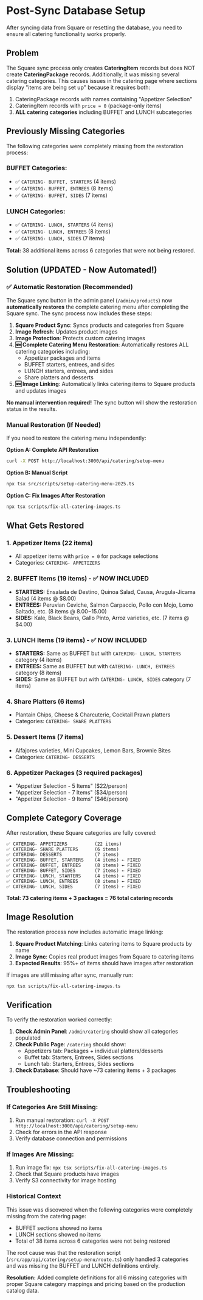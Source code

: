 # Post-Sync Database Setup

After syncing data from Square or resetting the database, you need to ensure all catering functionality works properly.

## Problem

The Square sync process only creates **CateringItem** records but does NOT create **CateringPackage** records. Additionally, it was missing several catering categories. This causes issues in the catering page where sections display "items are being set up" because it requires both:

1. CateringPackage records with names containing "Appetizer Selection"
2. CateringItem records with `price = 0` (package-only items)
3. **ALL catering categories** including BUFFET and LUNCH subcategories

## Previously Missing Categories

The following categories were completely missing from the restoration process:

### BUFFET Categories:
- ✅ `CATERING- BUFFET, STARTERS` (4 items)
- ✅ `CATERING- BUFFET, ENTREES` (8 items)  
- ✅ `CATERING- BUFFET, SIDES` (7 items)

### LUNCH Categories:
- ✅ `CATERING- LUNCH, STARTERS` (4 items)
- ✅ `CATERING- LUNCH, ENTREES` (8 items)
- ✅ `CATERING- LUNCH, SIDES` (7 items)

**Total:** 38 additional items across 6 categories that were not being restored.

## Solution (UPDATED - Now Automated!)

### ✅ Automatic Restoration (Recommended)

The Square sync button in the admin panel (`/admin/products`) now **automatically restores** the complete catering menu after completing the Square sync. The sync process now includes these steps:

1. **Square Product Sync**: Syncs products and categories from Square
2. **Image Refresh**: Updates product images  
3. **Image Protection**: Protects custom catering images
4. **🆕 Complete Catering Menu Restoration**: Automatically restores ALL catering categories including:
   - Appetizer packages and items
   - BUFFET starters, entrees, and sides
   - LUNCH starters, entrees, and sides
   - Share platters and desserts
5. **🆕 Image Linking**: Automatically links catering items to Square products and updates images

**No manual intervention required!** The sync button will show the restoration status in the results.

### Manual Restoration (If Needed)

If you need to restore the catering menu independently:

**Option A: Complete API Restoration**
```bash
curl -X POST http://localhost:3000/api/catering/setup-menu
```

**Option B: Manual Script**
```bash
npx tsx src/scripts/setup-catering-menu-2025.ts
```

**Option C: Fix Images After Restoration**
```bash
npx tsx scripts/fix-all-catering-images.ts
```

## What Gets Restored

### 1. **Appetizer Items** (22 items)
- All appetizer items with `price = 0` for package selections
- Categories: `CATERING- APPETIZERS`

### 2. **BUFFET Items** (19 items) - ✅ NOW INCLUDED
- **STARTERS:** Ensalada de Destino, Quinoa Salad, Causa, Arugula-Jicama Salad (4 items @ $8.00)
- **ENTREES:** Peruvian Ceviche, Salmon Carpaccio, Pollo con Mojo, Lomo Saltado, etc. (8 items @ $8.00-$15.00)
- **SIDES:** Kale, Black Beans, Gallo Pinto, Arroz varieties, etc. (7 items @ $4.00)

### 3. **LUNCH Items** (19 items) - ✅ NOW INCLUDED
- **STARTERS:** Same as BUFFET but with `CATERING- LUNCH, STARTERS` category (4 items)
- **ENTREES:** Same as BUFFET but with `CATERING- LUNCH, ENTREES` category (8 items)
- **SIDES:** Same as BUFFET but with `CATERING- LUNCH, SIDES` category (7 items)

### 4. **Share Platters** (6 items)
- Plantain Chips, Cheese & Charcuterie, Cocktail Prawn platters
- Categories: `CATERING- SHARE PLATTERS`

### 5. **Dessert Items** (7 items)
- Alfajores varieties, Mini Cupcakes, Lemon Bars, Brownie Bites
- Categories: `CATERING- DESSERTS`

### 6. **Appetizer Packages** (3 required packages)
- "Appetizer Selection - 5 Items" ($22/person)
- "Appetizer Selection - 7 Items" ($34/person) 
- "Appetizer Selection - 9 Items" ($46/person)

## Complete Category Coverage

After restoration, these Square categories are fully covered:

```
✅ CATERING- APPETIZERS          (22 items)
✅ CATERING- SHARE PLATTERS      (6 items)  
✅ CATERING- DESSERTS            (7 items)
✅ CATERING- BUFFET, STARTERS    (4 items) ← FIXED
✅ CATERING- BUFFET, ENTREES     (8 items) ← FIXED
✅ CATERING- BUFFET, SIDES       (7 items) ← FIXED
✅ CATERING- LUNCH, STARTERS     (4 items) ← FIXED
✅ CATERING- LUNCH, ENTREES      (8 items) ← FIXED  
✅ CATERING- LUNCH, SIDES        (7 items) ← FIXED
```

**Total: 73 catering items + 3 packages = 76 total catering records**

## Image Resolution

The restoration process now includes automatic image linking:

1. **Square Product Matching**: Links catering items to Square products by name
2. **Image Sync**: Copies real product images from Square to catering items
3. **Expected Results**: 95%+ of items should have images after restoration

If images are still missing after sync, manually run:
```bash
npx tsx scripts/fix-all-catering-images.ts
```

## Verification

To verify the restoration worked correctly:

1. **Check Admin Panel**: `/admin/catering` should show all categories populated
2. **Check Public Page**: `/catering` should show:
   - Appetizers tab: Packages + individual platters/desserts
   - Buffet tab: Starters, Entrees, Sides sections
   - Lunch tab: Starters, Entrees, Sides sections
3. **Check Database**: Should have ~73 catering items + 3 packages

## Troubleshooting

### If Categories Are Still Missing:
1. Run manual restoration: `curl -X POST http://localhost:3000/api/catering/setup-menu`
2. Check for errors in the API response
3. Verify database connection and permissions

### If Images Are Missing:
1. Run image fix: `npx tsx scripts/fix-all-catering-images.ts`
2. Check that Square products have images
3. Verify S3 connectivity for image hosting

### Historical Context

This issue was discovered when the following categories were completely missing from the catering page:
- BUFFET sections showed no items
- LUNCH sections showed no items
- Total of 38 items across 6 categories were not being restored

The root cause was that the restoration script (`/src/app/api/catering/setup-menu/route.ts`) only handled 3 categories and was missing the BUFFET and LUNCH definitions entirely.

**Resolution:** Added complete definitions for all 6 missing categories with proper Square category mappings and pricing based on the production catalog data. 